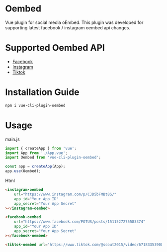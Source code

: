 # Oembed
 Vue plugin for social media oEmbed.
 This plugin was developed for supporting latest facebook / instagram oembed api changes.

# Supported Oembed API
<ul>
 <li><a href="https://developers.facebook.com/docs/plugins/oembed/" target="_blank">Facebook</a></li>
 <li><a href="https://developers.facebook.com/docs/instagram/oembed/" target="_blank">Instagram</a></li>
 <li><a href="https://developers.tiktok.com/doc/embed-videos/" target="_blank">Tiktok</a></li>
</ul>

# Installation Guide
```bash
npm i vue-cli-plugin-oembed
```

# Usage
main.js
```javascript
import { createApp } from 'vue';
import App from './App.vue';
import Oembed from 'vue-cli-plugin-oembed';

const app = createApp(App);
app.use(Oembed);
```
Html
```html
<instagram-oembed 
	url="https://www.instagram.com/p/CJD5bFMBt8S/" 
	app_id="Your App ID" 
	app_secret="Your App Secret"
></instagram-oembed>
```
```html
<facebook-oembed 
	url="https://www.facebook.com/POTUS/posts/1511527275583374"
	app_id="Your App ID" 
	app_secret="Your App Secret"
></facebook-oembed>
```
```html
<tiktok-oembed url="https://www.tiktok.com/@scout2015/video/6718335390845095173"></tiktok-oembed>
```